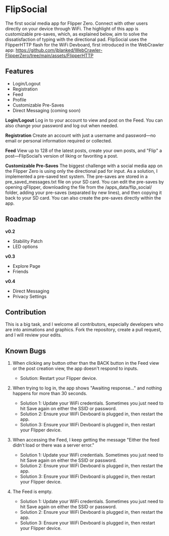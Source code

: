 # FlipSocial
The first social media app for Flipper Zero. Connect with other users directly on your device through WiFi. The highlight of this app is customizable pre-saves, which, as explained below, aim to solve the dissatisfaction of typing with the directional pad. FlipSocial uses the FlipperHTTP flash for the WiFi Devboard, first introduced in the WebCrawler app: https://github.com/jblanked/WebCrawler-FlipperZero/tree/main/assets/FlipperHTTP

## Features
- Login/Logout
- Registration
- Feed
- Profile
- Customizable Pre-Saves
- Direct Messaging (coming soon)

**Login/Logout**
Log in to your account to view and post on the Feed. You can also change your password and log out when needed.

**Registration**
Create an account with just a username and password—no email or personal information required or collected.

**Feed**
View up to 128 of the latest posts, create your own posts, and "Flip" a post—FlipSocial’s version of liking or favoriting a post.

**Customizable Pre-Saves**
The biggest challenge with a social media app on the Flipper Zero is using only the directional pad for input. As a solution, I implemented a pre-saved text system. The pre-saves are stored in a pre_saved_messages.txt file on your SD card. You can edit the pre-saves by opening qFlipper, downloading the file from the /apps_data/flip_social/ folder, adding your pre-saves (separated by new lines), and then copying it back to your SD card. You can also create the pre-saves directly within the app.

## Roadmap
**v0.2**
- Stability Patch
- LED options

**v0.3**
- Explore Page
- Friends

**v0.4**
- Direct Messaging
- Privacy Settings

## Contribution
This is a big task, and I welcome all contributors, especially developers who are into animations and graphics. Fork the repository, create a pull request, and I will review your edits.

## Known Bugs
1. When clicking any button other than the BACK button in the Feed view or the post creation view, the app doesn't respond to inputs.
   - Solution: Restart your Flipper device.
   
2. When trying to log in, the app shows "Awaiting response..." and nothing happens for more than 30 seconds.
   - Solution 1: Update your WiFi credentials. Sometimes you just need to hit Save again on either the SSID or password.
   - Solution 2: Ensure your WiFi Devboard is plugged in, then restart the app.
   - Solution 3: Ensure your WiFi Devboard is plugged in, then restart your Flipper device.
   
3. When accessing the Feed, I keep getting the message "Either the feed didn’t load or there was a server error."
   - Solution 1: Update your WiFi credentials. Sometimes you just need to hit Save again on either the SSID or password.
   - Solution 2: Ensure your WiFi Devboard is plugged in, then restart the app.
   - Solution 3: Ensure your WiFi Devboard is plugged in, then restart your Flipper device.
   
4. The Feed is empty.
   - Solution 1: Update your WiFi credentials. Sometimes you just need to hit Save again on either the SSID or password.
   - Solution 2: Ensure your WiFi Devboard is plugged in, then restart the app.
   - Solution 3: Ensure your WiFi Devboard is plugged in, then restart your Flipper device.